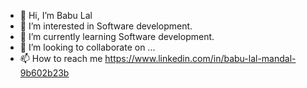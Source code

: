 - 👋 Hi, I’m Babu Lal
- 👀 I’m interested in Software development.
- 🌱 I’m currently learning Software development.
- 💞️ I’m looking to collaborate on ...
- 📫 How to reach me https://www.linkedin.com/in/babu-lal-mandal-9b602b23b

<!---
fp06-078 is a ✨ special ✨ repository because its `README.md` (this file) appears on your GitHub profile.
You can click the Preview link to take a look at your changes.
--->
